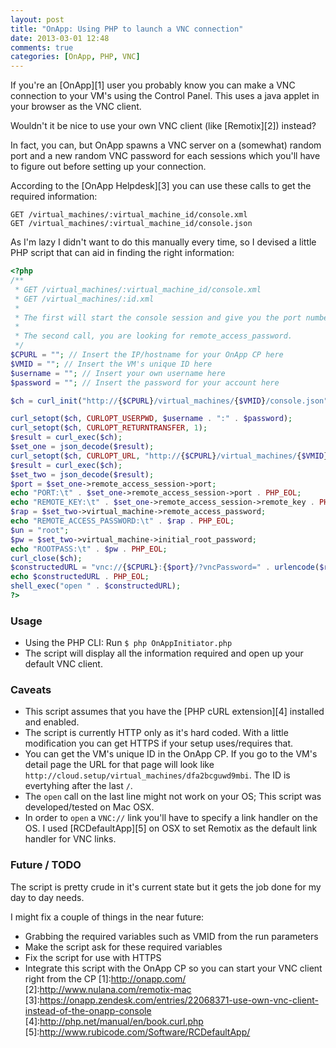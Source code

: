```yaml
---
layout: post
title: "OnApp: Using PHP to launch a VNC connection"
date: 2013-03-01 12:48
comments: true
categories: [OnApp, PHP, VNC]
---
```


If you're an [OnApp][1] user you probably know you can make a VNC connection to your VM's using the Control Panel.
This uses a java applet in your browser as the VNC client.

Wouldn't it be nice to use your own VNC client (like [Remotix][2]) instead?

In fact, you can, but OnApp spawns a VNC server on a (somewhat) random port and a new random VNC password for each sessions which you'll have to figure out before setting up your connection. 

According to the [OnApp Helpdesk][3] you can use these calls to get the required information:

```
GET /virtual_machines/:virtual_machine_id/console.xml
GET /virtual_machines/:virtual_machine_id/console.json
```

As I'm lazy I didn't want to do this manually every time, so I devised a little PHP script that can aid in finding the right information:

<!-- more -->  

``` php OnApp VNC Initiator
<?php
/**
 * GET /virtual_machines/:virtual_machine_id/console.xml
 * GET /virtual_machines/:id.xml
 *
 * The first will start the console session and give you the port number to connect to.
 *
 * The second call, you are looking for remote_access_password.
 */
$CPURL = ""; // Insert the IP/hostname for your OnApp CP here
$VMID = ""; // Insert the VM's unique ID here
$username = ""; // Insert your own username here
$password = ""; // Insert the password for your account here

$ch = curl_init("http://{$CPURL}/virtual_machines/{$VMID}/console.json");

curl_setopt($ch, CURLOPT_USERPWD, $username . ":" . $password);
curl_setopt($ch, CURLOPT_RETURNTRANSFER, 1);
$result = curl_exec($ch);
$set_one = json_decode($result);
curl_setopt($ch, CURLOPT_URL, "http://{$CPURL}/virtual_machines/{$VMID}.json");
$result = curl_exec($ch);
$set_two = json_decode($result);
$port = $set_one->remote_access_session->port;
echo "PORT:\t" . $set_one->remote_access_session->port . PHP_EOL;
echo "REMOTE_KEY:\t" . $set_one->remote_access_session->remote_key . PHP_EOL;
$rap = $set_two->virtual_machine->remote_access_password;
echo "REMOTE_ACCESS_PASSWORD:\t" . $rap . PHP_EOL;
$un = "root";
$pw = $set_two->virtual_machine->initial_root_password;
echo "ROOTPASS:\t" . $pw . PHP_EOL;
curl_close($ch);
$constructedURL = "vnc://{$CPURL}:{$port}/?vncPassword=" . urlencode($rap);
echo $constructedURL . PHP_EOL;
shell_exec("open " . $constructedURL);
?>
```

### Usage
* Using the PHP CLI: Run `$ php OnAppInitiator.php`
* The script will display all the information required and open up your default VNC client.

### Caveats
* This script assumes that you have the [PHP cURL extension][4] installed and enabled.
* The script is currently HTTP only as it's hard coded. With a little modification you can get HTTPS if your setup uses/requires that.
* You can get the VM's unique ID in the OnApp CP. If you go to the VM's detail page the URL for that page will look like `http://cloud.setup/virtual_machines/dfa2bcguwd9mbi`. The ID is evertyhing after the last `/`.
* The `open` call on the last line might not work on your OS; This script was developed/tested on Mac OSX.
* In order to `open` a `VNC://` link you'll have to specify a link handler on the OS. I used [RCDefaultApp][5] on OSX to set Remotix as the default link handler for VNC links.

### Future / TODO
The script is pretty crude in it's current state but it gets the job done for my day to day needs.

I might fix a couple of things in the near future:

* Grabbing the required variables such as VMID from the run parameters
* Make the script ask for these required variables
* Fix the script for use with HTTPS
* Integrate this script with the OnApp CP so you can start your VNC client right from the CP
[1]:http://onapp.com/
[2]:http://www.nulana.com/remotix-mac
[3]:https://onapp.zendesk.com/entries/22068371-use-own-vnc-client-instead-of-the-onapp-console
[4]:http://php.net/manual/en/book.curl.php
[5]:http://www.rubicode.com/Software/RCDefaultApp/
